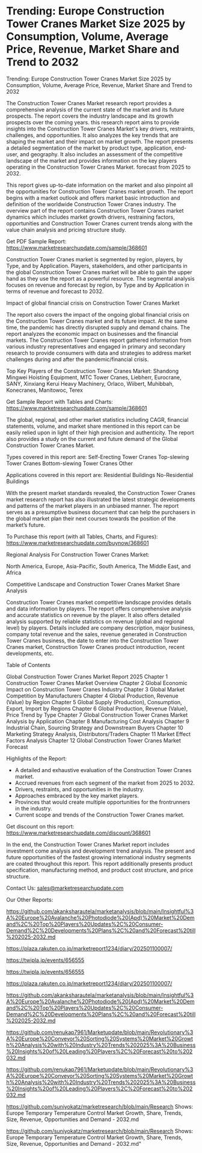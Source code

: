# Trending: Europe Construction Tower Cranes Market Size 2025 by Consumption, Volume, Average Price, Revenue, Market Share and Trend to 2032
 Trending: Europe Construction Tower Cranes Market Size 2025 by Consumption, Volume, Average Price, Revenue, Market Share and Trend to 2032

The Construction Tower Cranes Market research report provides a comprehensive analysis of the current state of the market and its future prospects. The report covers the industry landscape and its growth prospects over the coming years. this research report aims to provide insights into the Construction Tower Cranes Market's key drivers, restraints, challenges, and opportunities. It also analyzes the key trends that are shaping the market and their impact on market growth. The report presents a detailed segmentation of the market by product type, application, end-user, and geography. It also includes an assessment of the competitive landscape of the market and provides information on the key players operating in the Construction Tower Cranes Market. forecast from 2025 to 2032.

This report gives up-to-date information on the market and also pinpoint all the opportunities for Construction Tower Cranes market growth. The report begins with a market outlook and offers market basic introduction and definition of the worldwide Construction Tower Cranes industry. The overview part of the report contains Construction Tower Cranes market dynamics which includes market growth drivers, restraining factors, opportunities and Construction Tower Cranes current trends along with the value chain analysis and pricing structure study.

Get PDF Sample Report: https://www.marketresearchupdate.com/sample/368601

Construction Tower Cranes market is segmented by region, players, by Type, and by Application. Players, stakeholders, and other participants in the global Construction Tower Cranes market will be able to gain the upper hand as they use the report as a powerful resource. The segmental analysis focuses on revenue and forecast by region, by Type and by Application in terms of revenue and forecast to 2032.

Impact of global financial crisis on Construction Tower Cranes Market

The report also covers the impact of the ongoing global financial crisis on the Construction Tower Cranes market and its future impact. At the same time, the pandemic has directly disrupted supply and demand chains. The report analyzes the economic impact on businesses and the financial markets. The Construction Tower Cranes report gathered information from various industry representatives and engaged in primary and secondary research to provide consumers with data and strategies to address market challenges during and after the pandemic/financial crisis.

Top Key Players of the Construction Tower Cranes Market:
Shandong Mingwei Hoisting Equipment, MTC Tower Cranes, Liebherr, Eurocrane, SANY, Xinxiang Kerui Heavy Machinery, Orlaco, Wiibert, Muhibbah, Konecranes, Manitowoc, Terex


Get Sample Report with Tables and Charts: https://www.marketresearchupdate.com/sample/368601

The global, regional, and other market statistics including CAGR, financial statements, volume, and market share mentioned in this report can be easily relied upon in light of their high precision and authenticity. The report also provides a study on the current and future demand of the Global Construction Tower Cranes Market.

Types covered in this report are:
Self-Erecting Tower Cranes
Top-slewing Tower Cranes
Bottom-slewing Tower Cranes
Other


Applications covered in this report are:
Residential Buildings
No-Residential Buildings


With the present market standards revealed, the Construction Tower Cranes market research report has also illustrated the latest strategic developments and patterns of the market players in an unbiased manner. The report serves as a presumptive business document that can help the purchasers in the global market plan their next courses towards the position of the market’s future.

To Purchase this report (with all Tables, Charts, and Figures): https://www.marketresearchupdate.com/buynow/368601

Regional Analysis For Construction Tower Cranes Market:

North America, Europe, Asia-Pacific, South America, The Middle East, and Africa

Competitive Landscape and Construction Tower Cranes Market Share Analysis

Construction Tower Cranes market competitive landscape provides details and data information by players. The report offers comprehensive analysis and accurate statistics on revenue by the player. It also offers detailed analysis supported by reliable statistics on revenue (global and regional level) by players. Details included are company description, major business, company total revenue and the sales, revenue generated in Construction Tower Cranes business, the date to enter into the Construction Tower Cranes market, Construction Tower Cranes product introduction, recent developments, etc.

Table of Contents

Global Construction Tower Cranes Market Report 2025
Chapter 1 Construction Tower Cranes Market Overview
Chapter 2 Global Economic Impact on Construction Tower Cranes Industry
Chapter 3 Global Market Competition by Manufacturers
Chapter 4 Global Production, Revenue (Value) by Region
Chapter 5 Global Supply (Production), Consumption, Export, Import by Regions
Chapter 6 Global Production, Revenue (Value), Price Trend by Type
Chapter 7 Global Construction Tower Cranes Market Analysis by Application
Chapter 8 Manufacturing Cost Analysis
Chapter 9 Industrial Chain, Sourcing Strategy and Downstream Buyers
Chapter 10 Marketing Strategy Analysis, Distributors/Traders
Chapter 11 Market Effect Factors Analysis
Chapter 12 Global Construction Tower Cranes Market Forecast

Highlights of the Report:

- A detailed and exhaustive evaluation of the Construction Tower Cranes market.
- Accrued revenues from each segment of the market from 2025 to 2032.
- Drivers, restraints, and opportunities in the industry.
- Approaches embraced by the key market players.
- Provinces that would create multiple opportunities for the frontrunners in the industry.
- Current scope and trends of the Construction Tower Cranes market.

Get discount on this report: https://www.marketresearchupdate.com/discount/368601

In the end, the Construction Tower Cranes Market report includes investment come analysis and development trend analysis. The present and future opportunities of the fastest growing international industry segments are coated throughout this report. This report additionally presents product specification, manufacturing method, and product cost structure, and price structure.

Contact Us:
sales@marketresearchupdate.com

Our Other Reports:

https://github.com/akanksharautela/marketanalysis/blob/main/Insightful%3A%20Europe%20Avalanche%20Photodiode%20(Apd)%20Market%20Demand%2C%20Top%20Players%20Updates%2C%20Consumer-Demand%2C%20Developments%20Plans%2C%20and%20Forecast%20till%202025-2032.md

https://plaza.rakuten.co.jp/marketreport1234/diary/202501100007/

https://twipla.jp/events/656555

https://twipla.jp/events/656555

https://plaza.rakuten.co.jp/marketreport1234/diary/202501100007/

https://github.com/akanksharautela/marketanalysis/blob/main/Insightful%3A%20Europe%20Avalanche%20Photodiode%20(Apd)%20Market%20Demand%2C%20Top%20Players%20Updates%2C%20Consumer-Demand%2C%20Developments%20Plans%2C%20and%20Forecast%20till%202025-2032.md

https://github.com/renukap7961/Marketupdate/blob/main/Revolutionary%3A%20Europe%20Conveyor%20Sorting%20Systems%20Market%20Growth%20Analysis%20with%20Industry%20Trends%202025%3A%20Business%20Insights%20of%20Leading%20Players%2C%20Forecast%20to%202032.md

https://github.com/renukap7961/Marketupdate/blob/main/Revolutionary%3A%20Europe%20Conveyor%20Sorting%20Systems%20Market%20Growth%20Analysis%20with%20Industry%20Trends%202025%3A%20Business%20Insights%20of%20Leading%20Players%2C%20Forecast%20to%202032.md

https://github.com/suniyokatz/marketresearch/blob/main/Research Shows: Europe Temporary Temperature Control Market Growth, Share, Trends, Size, Revenue, Opportunities and Demand - 2032.md

https://github.com/suniyokatz/marketresearch/blob/main/Research Shows: Europe Temporary Temperature Control Market Growth, Share, Trends, Size, Revenue, Opportunities and Demand - 2032.md"
